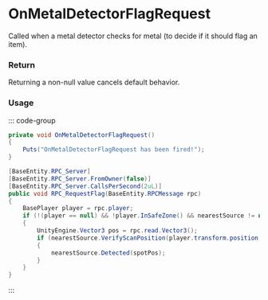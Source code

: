 # OnMetalDetectorFlagRequest
<Badge type="info" text="Player"/><Badge type="danger" text="Carbon Compatible"/><Badge type="warning" text="Oxide Compatible"/>
Called when a metal detector checks for metal (to decide if it should flag an item).

### Return
Returning a non-null value cancels default behavior.

### Usage
::: code-group
```csharp [Example]
private void OnMetalDetectorFlagRequest()
{
	Puts("OnMetalDetectorFlagRequest has been fired!");
}
```
```csharp [Source — Assembly-CSharp @ BaseMetalDetector]
[BaseEntity.RPC_Server]
[BaseEntity.RPC_Server.FromOwner(false)]
[BaseEntity.RPC_Server.CallsPerSecond(2uL)]
public void RPC_RequestFlag(BaseEntity.RPCMessage rpc)
{
	BasePlayer player = rpc.player;
	if (!(player == null) && !player.InSafeZone() && nearestSource != null)
	{
		UnityEngine.Vector3 pos = rpc.read.Vector3();
		if (nearestSource.VerifyScanPosition(player.transform.position, pos, out var spotPos))
		{
			nearestSource.Detected(spotPos);
		}
	}
}

```
:::
